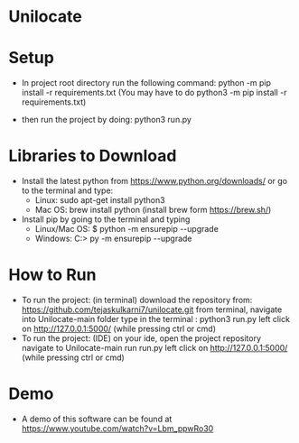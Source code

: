 # Unilocate

# Setup
- In project root directory run the following command:
    python -m pip install -r requirements.txt
    (You may have to do python3 -m pip install -r requirements.txt)

- then run the project by doing:
    python3 run.py



# Libraries to Download
- Install the latest python from  https://www.python.org/downloads/
  or go to the terminal and type: 
    - Linux: sudo apt-get install python3
    - Mac OS: brew install python (install brew form https://brew.sh/)
- Install pip by going to the terminal and typing
    - Linux/Mac OS: $ python -m ensurepip --upgrade
    - Windows: C:> py -m ensurepip --upgrade
 

# How to Run
- To run the project: (in terminal)
    download the repository from: https://github.com/tejaskulkarni7/unilocate.git
    from terminal, navigate into Unilocate-main folder
    type in the terminal : python3 run.py
    left click on http://127.0.0.1:5000/ (while pressing ctrl or cmd)
- To run the project: (IDE)
    on your ide, open the project repository
    navigate to Unilocate-main
    run run.py
    left click on http://127.0.0.1:5000/ (while pressing ctrl or cmd)



# Demo
- A demo of this software can be found at https://www.youtube.com/watch?v=Lbm_ppwRo30
